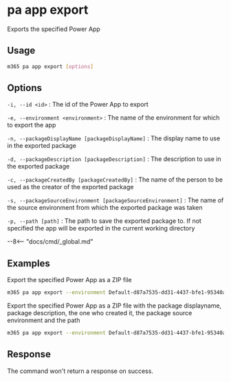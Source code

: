 # pa app export

Exports the specified Power App

## Usage

```sh
m365 pa app export [options]
```

## Options

`-i, --id <id>`
: The id of the Power App to export

`-e, --environment <environment>`
: The name of the environment for which to export the app

`-n, --packageDisplayName [packageDisplayName]`
: The display name to use in the exported package

`-d, --packageDescription [packageDescription]`
: The description to use in the exported package

`-c, --packageCreatedBy [packageCreatedBy]`
: The name of the person to be used as the creator of the exported package

`-s, --packageSourceEnvironment [packageSourceEnvironment]`
: The name of the source environment from which the exported package was taken

`-p, --path [path]`
: The path to save the exported package to. If not specified the app will be exported in the current working directory

--8<-- "docs/cmd/_global.md"

## Examples

Export the specified Power App as a ZIP file

```sh
m365 pa app export --environment Default-d87a7535-dd31-4437-bfe1-95340acd55c5 --id 3989cb59-ce1a-4a5c-bb78-257c5c39381d 
```

Export the specified Power App as a ZIP file with the package displayname, package description, the one who created it, the package source environment and the path

```sh
m365 pa app export --environment Default-d87a7535-dd31-4437-bfe1-95340acd55c5 --id 3989cb59-ce1a-4a5c-bb78-257c5c39381d --packageDisplayName "PowerApp" --packageDescription "Power App Description" --packageCreatedBy "John Doe" --packageSourceEnvironment "Contoso" --path "C:/Users/John/Documents"
```

## Response

The command won't return a response on success.
